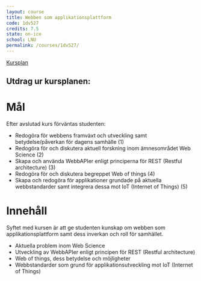 ```yaml
---
layout: course
title: Webben som applikationsplattform
code: 1dv527
credits: 7.5
state: on-ice
school: LNU
permalink: /courses/1dv527/
---
```


[Kursplan](/files/courseplan/1dv527.pdf)

Utdrag ur kursplanen:
---

Mål
===
Efter avslutad kurs förväntas studenten:

- Redogöra för webbens framväxt och utveckling samt betydelse/påverkan för dagens samhälle (1)
- Redogöra för och diskutera aktuell forskning inom ämnesområdet Web Science (2)
- Skapa och använda WebbAPIer enligt principerna för REST (Restful architecture) (3)
- Redogöra för och diskutera begreppet Web of things (4)
- Skapa och redogöra för applikationer grundade på aktuella webbstandarder samt integrera dessa mot IoT (Internet of Things) (5)

Innehåll
===
Syftet med kursen är att ge studenten kunskap om webben som applikationsplattform
samt dess inverkan och roll för samhället.

- Aktuella problem inom Web Science
- Utveckling av WebbAPIer enligt principen för REST (Restful architecture)
- Web of things, dess betydelse och möjligheter
- Webbstandarder som grund för applikationsutveckling mot IoT (Internet of Things)
